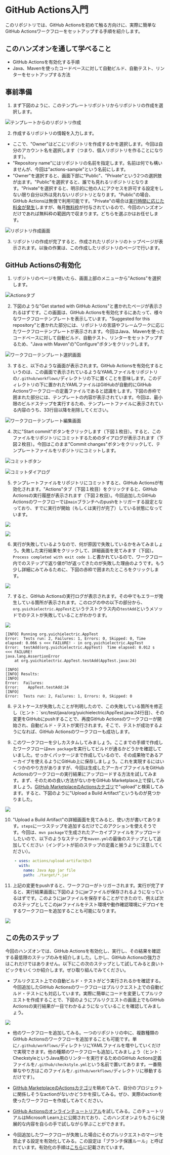# GitHub Actions入門

このリポジトリでは、GitHub Actionsを初めて触る方向けに、実際に簡単なGitHub Actionsワークフローをセットアップする手順を紹介します。

## このハンズオンを通して学べること

 - GitHub Actionsを有効化する手順
 - Java、Mavenを使ったコードベースに対して自動ビルド、自動テスト、リンターをセットアップする方法

## 事前準備

1. まず下図のように、このテンプレートリポジトリからリポジトリの作成を選択します。

![テンプレートからのリポジトリ作成](./images/prep-step1.png)

2. 作成するリポジトリの情報を入力します。
  - ここで、"Owner"はどこにリポジトリを作成するかを選択します。今回は自分のアカウント名を選択します（つまり、個人リポジトリを作ることになります）。
  - "Repository name"にはリポジトリの名前を指定します。名前は何でも構いませんが、今回は"actions-sample"という名前にします。
  - "Owner"を選択すると、画面下部に"Public"、"Private"という2つの選択肢が出ます。"Public"を選択すると、誰でも見れるリポジトリとなります。"Private"を選択すると、明示的に他の人にアクセスを許可する設定をしない限り自分以外は見れないリポジトリとなります。"Public"の場合、GitHub Actionsは無償で利用可能です。"Private"の場合は[実行時間に応じた料金が発生](https://docs.github.com/ja/billing/managing-billing-for-github-actions/about-billing-for-github-actions#per-minute-rates)しますが、毎月[無料枠](https://docs.github.com/ja/billing/managing-billing-for-github-actions/about-billing-for-github-actions#included-storage-and-minutes)が付与されているので、今回のハンズオンだけであれば無料枠の範囲内で収まります。どちらを選ぶかはお任せします。

![リポジトリ作成画面](./images/prep-step2.png)

3. リポジトリの作成が完了すると、作成されたリポジトリのトップページが表示されます。以後の作業は、この作成したリポジトリのページで行います。

## GitHub Actionsの有効化

1. リポジトリのページを開いたら、画面上部のメニューから"Actions"を選択します。

![Actionsタブ](./images/step1.png)

2. 下図のような"Get started with GitHub Actions"と書かれたページが表示されるはずです。この画面は、GitHub Actionsを有効化するにあたって、様々なワークフローテンプレートを表示しています。"Suggested for this repository"と書かれた部分には、リポジトリの言語やフレームワークに応じたワークフローテンプレートが表示されます。今回はJava、Mavenを使ったコードベースに対して自動ビルド、自動テスト、リンターをセットアップするため、"Java with Maven"の"Configure"ボタンをクリックします。

![ワークフローテンプレート選択画面](./images/step2.png)

3. すると、以下のような画面が表示されます。GitHub Actionsを有効化するというのは、この画面で表示されているようなYAMLファイルをリポジトリの`/.github/workflows/`ディレクトリの下に置くことを意味します。このディレクトリの下に置かれたYAMLファイルはGitHubが自動的にGitHub Actionsワークフローの定義ファイルであると認識をします。下図の赤枠で囲まれた部分には、テンプレートの内容が表示されています。今回は、最小限のビルドステップを実行するため、テンプレートファイルに表示されている内容のうち、33行目以降を削除してください。

![ワークフローテンプレート編集画面](./images/step3.png)

4. 次に"Start commit"ボタンをクリックします（下図１枚目）。すると、このファイルをリポジトリにコミットするためのダイアログが表示されます（下図２枚目）。今回はこのまま"Commit changes"ボタンをクリックして、テンプレートファイルをリポジトリにコミットします。

![コミットボタン](./images/step4-1.png)

![コミットダイアログ](./images/step4-2.png)

5. テンプレートファイルをリポジトリにコミットすると、GitHub Actionsが有効化されます。"Actions"タブ（下図１枚目）をクリックすると、GitHub Actionsの実行履歴が表示されます（下図２枚目）。今回追加したGitHub Actionsのワークフローでは`main`ブランチへのpushをトリガーする設定となっており、すでに実行が開始（もしくは実行が完了）している状態になっています。

![](./images/step5-1.png)

![](./images/step5-2.png)

6. 実行が失敗しているようなので、何が原因で失敗しているかをみてみましょう。失敗した実行結果をクリックして、詳細画面を見てみます（下図）。`Process completed with exit code 1.`と書かれているので、ワークフロー内でのステップで返り値が1が返ってきたのが失敗した理由のようです。もう少し詳細にみてみるために、下図の赤枠で囲まれたところをクリックします。

![](./images/step6.png)

7. すると、GitHub Actionsの実行ログが表示されます。その中でもエラーが発生している箇所が表示されます。このログの中の以下の部分から、`org.yuichielectric.AppTest`というテストクラス内の`testAdd`というメソッドでのテストが失敗していることがわかります。

![](./images/step7.png)


```
[INFO] Running org.yuichielectric.AppTest
Error:  Tests run: 2, Failures: 1, Errors: 0, Skipped: 0, Time elapsed: 0.066 s <<< FAILURE! - in org.yuichielectric.AppTest
Error:  testAdd(org.yuichielectric.AppTest)  Time elapsed: 0.012 s  <<< FAILURE!
java.lang.AssertionError
	at org.yuichielectric.AppTest.testAdd(AppTest.java:24)

[INFO]
[INFO] Results:
[INFO]
Error:  Failures:
Error:    AppTest.testAdd:24
[INFO]
Error:  Tests run: 2, Failures: 1, Errors: 0, Skipped: 0
```

8. テストケースが失敗したことが判明したので、この失敗している箇所を修正し（ヒント：`src/test/java/org/yuichielectric/AppTest.java:24行目）、その変更をGitHubにpushすることで、再度GitHub Actionsのワークフローが開始され、自動ビルド・テストが実行されます。そこで、テストが成功するようになれば、GitHub Actionsのワークフローも成功します。

9. このワークフローを少しカスタムしてみましょう。ここまでの手順で作成したワークフローは`mvn package`を実行してビルドが通るかどうかを確認していました。せっかくパッケージまで作成しているので、その成果物であるアーカイブを使えるようにGitHub上に保存しましょう。これを実現するにはいくつかのやり方がありますが、今回は生成したアーカイブファイルをGitHub Actionsのワークフローの実行結果にアップロードする方法を試してみます。まず、そのための良い方法がないかをGitHub Marketplace上で探してみましょう。[GitHub MarketplaceのActionsカテゴリ](https://github.com/marketplace?type=actions)で"upload"と検索してみます。すると、下図のように"Upload a Build Artifact"というものが見つかりました。

![](./images/step9.png)

10. "Upload a Build Artifact"の詳細画面を見てみると、使い方が書いてあります。`steps`に一つステップを追加するだけでこのアクションを使えそうです。今回は、`mvn package`で生成されたアーカイブファイルをアップロードしたいので、以下のようなステップを`maven.yml`の最後のステップとして追加してください（インデントが前のステップの定義と揃うように注意してください）。

```yaml
    - uses: actions/upload-artifact@v3
      with:
        name: Java App jar file
        path: ./target/*.jar
```

11. 上記の変更をpushすると、ワークフローがトリガーされます。実行が完了すると、実行結果画面に下図のようにjarファイルが保存されるようになっているはずです。このようにjarファイルを保存することができたので、例えば次のステップとしてこのjarファイルをテスト環境や動作確認環境にデプロイをするワークフローを追加することも可能になります。

![](./images/step11.png)

## この先のステップ

今回のハンズオンでは、GitHub Actionsを有効化し、実行し、その結果を確認する最低限のステップのみを紹介しました。しかし、GitHub Actionsの強力さはこれだけではありません。以下にこの次のステップとして試してみると良いトピックをいくつか紹介します。ぜひ取り組んでみてください。

 - プルリクエスト上での自動ビルド・テストがどう実行されるかを確認する。今回追加したGitHub Actionsのワークフローはプルリクエスト上での自動ビルド・テストにも対応しています。実際に簡単にコードを変更してプルリクエストを作成することで、下図のようにプルリクエストの画面上でもGitHub Actionsの実行結果が一目でわかるようになっていることを確認してみましょう。

![](./images/challenge1.png)

 - 他のワークフローを追加してみる。一つのリポジトリの中に、複数種類のGitHub Actionsのワークフローを追加することも可能です。単に`/.github/workflows/`ディレクトリにYAMLファイルを増やしていくだけで実現できます。他の種類のワークフローも追加してみましょう（ヒント：CheckstyleというJava用のリンターを実行するためのGitHub Actions定義ファイルを`/.github/checkstyle.yml`という名前で置いてあります。一番簡単なやり方はこのファイルを`/.github/workflows/`ディレクトリに移動するだけです）。

 - [GitHub MarketplaceのActionsカテゴリ](https://github.com/marketplace?category=&query=&type=actions&verification=)を眺めてみて、自分のプロジェクトに関係しそうなactionがないかどうかを探してみる。ぜひ、実際のactionを使ったワークフローを作成してみてください。

 - [GitHub Actionsのオンラインチュートリアル](https://learn.microsoft.com/ja-jp/training/paths/automate-workflow-github-actions/)を試してみる。このチュートリアルはMicrosoft Learn上に公開されており、このハンズオンよりもさらに発展的な内容を自らの手で試しながら学ぶことができます。

 - 今回追加したワークフローが失敗した場合にそのプルリクエストのマージを禁止する設定を有効化してみる。この設定は「ブランチ保護ルール」と呼ばれています。有効化の手順は[こちら](https://docs.github.com/ja/repositories/configuring-branches-and-merges-in-your-repository/managing-protected-branches/managing-a-branch-protection-rule#creating-a-branch-protection-rule)に記載されています。